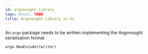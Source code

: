 ```yaml
---
id: argonought-library
tags: #rust, TODO
title: Argonought Library in Go
---
```


An `argo` package needs to be written implementing the Argonought serialisation format.

```rust
argo.NewEncoder(writer)
```